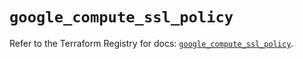 # `google_compute_ssl_policy`

Refer to the Terraform Registry for docs: [`google_compute_ssl_policy`](https://registry.terraform.io/providers/hashicorp/google/5.38.0/docs/resources/compute_ssl_policy).
